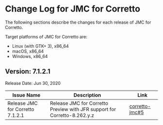 # Change Log for JMC for Corretto

The following sections describe the changes for each release of JMC for Corretto.

Target platforms of JMC for Corretto are:
+ Linux (with GTK+ 3), x86_64
+ macOS, x86_64
+ Windows, x86_64

## Version: 7.1.2.1

Release Date: Jun 30, 2020

| Issue Name | Description | Link |  
| --- | --- | --- |
| Release JMC for Corretto 7.1.2.1 | Release JMC for Corretto Preview with JFR support for Corretto-8.262.y.z | [corretto-jmc#5](https://github.com/corretto/corretto-jmc/issues/5)  |  

